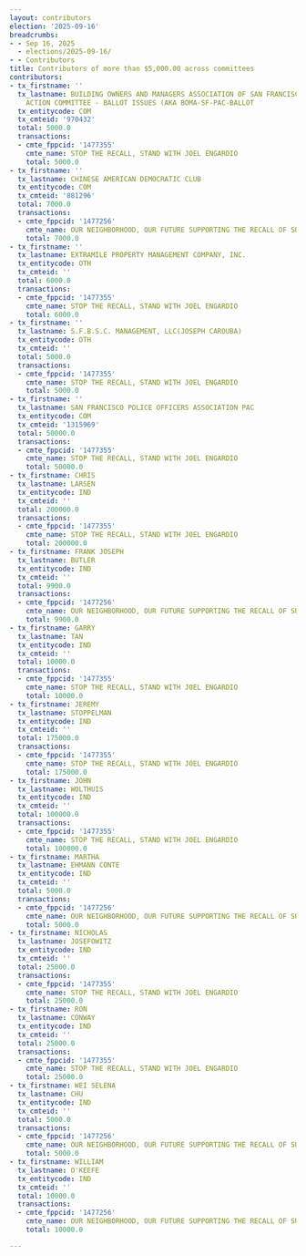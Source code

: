 ```yaml
---
layout: contributors
election: '2025-09-16'
breadcrumbs:
- - Sep 16, 2025
  - elections/2025-09-16/
- - Contributors
title: Contributors of more than $5,000.00 across committees
contributors:
- tx_firstname: ''
  tx_lastname: BUILDING OWNERS AND MANAGERS ASSOCIATION OF SAN FRANCISCO POLITICAL
    ACTION COMMITTEE - BALLOT ISSUES (AKA BOMA-SF-PAC-BALLOT
  tx_entitycode: COM
  tx_cmteid: '970432'
  total: 5000.0
  transactions:
  - cmte_fppcid: '1477355'
    cmte_name: STOP THE RECALL, STAND WITH JOEL ENGARDIO
    total: 5000.0
- tx_firstname: ''
  tx_lastname: CHINESE AMERICAN DEMOCRATIC CLUB
  tx_entitycode: COM
  tx_cmteid: '881296'
  total: 7000.0
  transactions:
  - cmte_fppcid: '1477256'
    cmte_name: OUR NEIGHBORHOOD, OUR FUTURE SUPPORTING THE RECALL OF SUPERVISOR ENGARDIO
    total: 7000.0
- tx_firstname: ''
  tx_lastname: EXTRAMILE PROPERTY MANAGEMENT COMPANY, INC.
  tx_entitycode: OTH
  tx_cmteid: ''
  total: 6000.0
  transactions:
  - cmte_fppcid: '1477355'
    cmte_name: STOP THE RECALL, STAND WITH JOEL ENGARDIO
    total: 6000.0
- tx_firstname: ''
  tx_lastname: S.F.B.S.C. MANAGEMENT, LLC(JOSEPH CAROUBA)
  tx_entitycode: OTH
  tx_cmteid: ''
  total: 5000.0
  transactions:
  - cmte_fppcid: '1477355'
    cmte_name: STOP THE RECALL, STAND WITH JOEL ENGARDIO
    total: 5000.0
- tx_firstname: ''
  tx_lastname: SAN FRANCISCO POLICE OFFICERS ASSOCIATION PAC
  tx_entitycode: COM
  tx_cmteid: '1315969'
  total: 50000.0
  transactions:
  - cmte_fppcid: '1477355'
    cmte_name: STOP THE RECALL, STAND WITH JOEL ENGARDIO
    total: 50000.0
- tx_firstname: CHRIS
  tx_lastname: LARSEN
  tx_entitycode: IND
  tx_cmteid: ''
  total: 200000.0
  transactions:
  - cmte_fppcid: '1477355'
    cmte_name: STOP THE RECALL, STAND WITH JOEL ENGARDIO
    total: 200000.0
- tx_firstname: FRANK JOSEPH
  tx_lastname: BUTLER
  tx_entitycode: IND
  tx_cmteid: ''
  total: 9900.0
  transactions:
  - cmte_fppcid: '1477256'
    cmte_name: OUR NEIGHBORHOOD, OUR FUTURE SUPPORTING THE RECALL OF SUPERVISOR ENGARDIO
    total: 9900.0
- tx_firstname: GARRY
  tx_lastname: TAN
  tx_entitycode: IND
  tx_cmteid: ''
  total: 10000.0
  transactions:
  - cmte_fppcid: '1477355'
    cmte_name: STOP THE RECALL, STAND WITH JOEL ENGARDIO
    total: 10000.0
- tx_firstname: JEREMY
  tx_lastname: STOPPELMAN
  tx_entitycode: IND
  tx_cmteid: ''
  total: 175000.0
  transactions:
  - cmte_fppcid: '1477355'
    cmte_name: STOP THE RECALL, STAND WITH JOEL ENGARDIO
    total: 175000.0
- tx_firstname: JOHN
  tx_lastname: WOLTHUIS
  tx_entitycode: IND
  tx_cmteid: ''
  total: 100000.0
  transactions:
  - cmte_fppcid: '1477355'
    cmte_name: STOP THE RECALL, STAND WITH JOEL ENGARDIO
    total: 100000.0
- tx_firstname: MARTHA
  tx_lastname: EHMANN CONTE
  tx_entitycode: IND
  tx_cmteid: ''
  total: 5000.0
  transactions:
  - cmte_fppcid: '1477256'
    cmte_name: OUR NEIGHBORHOOD, OUR FUTURE SUPPORTING THE RECALL OF SUPERVISOR ENGARDIO
    total: 5000.0
- tx_firstname: NICHOLAS
  tx_lastname: JOSEFOWITZ
  tx_entitycode: IND
  tx_cmteid: ''
  total: 25000.0
  transactions:
  - cmte_fppcid: '1477355'
    cmte_name: STOP THE RECALL, STAND WITH JOEL ENGARDIO
    total: 25000.0
- tx_firstname: RON
  tx_lastname: CONWAY
  tx_entitycode: IND
  tx_cmteid: ''
  total: 25000.0
  transactions:
  - cmte_fppcid: '1477355'
    cmte_name: STOP THE RECALL, STAND WITH JOEL ENGARDIO
    total: 25000.0
- tx_firstname: WEI SELENA
  tx_lastname: CHU
  tx_entitycode: IND
  tx_cmteid: ''
  total: 5000.0
  transactions:
  - cmte_fppcid: '1477256'
    cmte_name: OUR NEIGHBORHOOD, OUR FUTURE SUPPORTING THE RECALL OF SUPERVISOR ENGARDIO
    total: 5000.0
- tx_firstname: WILLIAM
  tx_lastname: O'KEEFE
  tx_entitycode: IND
  tx_cmteid: ''
  total: 10000.0
  transactions:
  - cmte_fppcid: '1477256'
    cmte_name: OUR NEIGHBORHOOD, OUR FUTURE SUPPORTING THE RECALL OF SUPERVISOR ENGARDIO
    total: 10000.0

---
```


